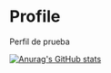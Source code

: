 # Profile
Perfil de prueba


[![Anurag's GitHub stats](https://github-readme-stats.vercel.app/api?asfrod=anuraghazra)](https://github.com/anuraghazra/github-readme-stats)
